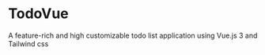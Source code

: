 # TodoVue
A feature-rich and high customizable todo list application using Vue.js 3 and Tailwind css
